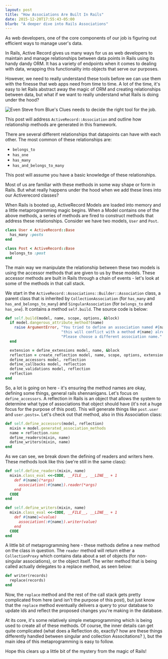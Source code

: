 ```yaml
---
layout: post
title: "How Associations Are Built In Rails"
date: 2015-12-20T17:55:43-05:00
blurb: "A deeper dive into Rails Associations"
---
```


As web developers, one of the core components of our job is figuring out efficient ways to manage user's data.


In Rails, Active Record gives us many ways for us as web developers to maintain and manage relationships between data points in Rails using its handy dandy ORM. It has a variety of endpoints when it comes to dealing with data, wrapping this functionality into objects that serve our purposes.

However, we need to really understand these tools before we can use them with the finesse that web apps need from time to time. A lot of the time, it's easy to let Rails abstract away the magic of ORM and creating relationships between data, but what if we want to really understand what Rails is doing under the hood?

![Even Steve from Blue's Clues needs to decide the right tool for the job.](http://i.imgur.com/63AnIA6.jpg)


This post will address `ActiveRecord::Association` and outline how relationship methods are generated in this framework.

There are several different relationships that datapoints can have with each other. The most common of these relationships are:

* `belongs_to`
* `has_one`
* `has_many`
* `has_and_belongs_to_many`

This post will assume you have a basic knowledge of these relationships.

Most of us are familiar with these methods in some way shape or form in Rails. But what really happens under the hood when we add these lines into our Activerecord classes?

When Rails is booted up, ActiveRecord Models are loaded into memory and a little metaprogramming magic begins. When a Model contains one of the above methods, a series of methods are fired to construct methods that address these relationships. Consider we have two models, `User` and `Post`.

``` ruby
class User < ActiveRecord::Base
  has_many :posts
end
```

``` ruby
class Post < ActiveRecord::Base
  belongs_to :post
end
```

The main way we manipulate the relationship between these two models is using the accessor methods that are given to us by these models. These accessor methods are built in Rails through a chain of events - let's look at some of the methods in that call stack.

We start in the `ActiveRecord::Associations::Builder::Association` class, a parent class that is inherited by `CollectionAssociation` (for `has_many` and `has_and_belongs_to_many`) and `SingularAssociation` (for `belongs_to` and `has_one`). It contains a method `self.build`. The source code is below:

``` ruby
def self.build(model, name, scope, options, &block)
  if model.dangerous_attribute_method?(name)
    raise ArgumentError, "You tried to define an association named #{name} on the model #{model.name}, but " \
                         "this will conflict with a method #{name} already defined by Active Record. " \
                         "Please choose a different association name."
  end

  extension = define_extensions model, name, &block
  reflection = create_reflection model, name, scope, options, extension
  define_accessors model, reflection
  define_callbacks model, reflection
  define_validations model, reflection
  reflection
end
```

So, a lot is going on here - it's ensuring the method names are okay, defining some things, general rails shennanigans. Let's focus on `define_accessors`. A reflection in Rails is an object that allows the system to determine what type of associations that object should have (it's not a huge focus for the purpose of this post). This will generate things like `post.user` and `user.posts=`. Let's check out that method, also in this Association class:

``` ruby
def self.define_accessors(model, reflection)
  mixin = model.generated_association_methods
  name = reflection.name
  define_readers(mixin, name)
  define_writers(mixin, name)
end
```

As we can see, we break down the defining of readers and writers here. These methods look like this (we're still in the same class):

``` ruby
def self.define_readers(mixin, name)
  mixin.class_eval <<-CODE, __FILE__, __LINE__ + 1
    def #{name}(*args)
      association(:#{name}).reader(*args)
    end
  CODE
end

def self.define_writers(mixin, name)
  mixin.class_eval <<-CODE, __FILE__, __LINE__ + 1
    def #{name}=(value)
      association(:#{name}).writer(value)
    end
  CODE
end
```

A little bit of metaprogramming here - these methods define a new method on the class in question. The `reader` method will return either a `CollectionProxy` which contains data about a set of objects (for non-singular associations), or the object itself. The writer method that is being called actually delegates to a replace method, as seen below:

``` ruby
def writer(records)
  replace(records)
end
```

Now, the `replace` method and the rest of the call stack gets pretty complicated from here (and isn't the purpose of this post), but just know that the `replace` method eventually delivers a query to your database to update ids and reflect the proposed changes you're making in the database.

At its core, it's some relatively simple metaprogramming which is being used to create all of these methods. Of course, the inner details can get quite complicated (what does a Reflection do, exactly? how are these things differently handled between singular and collection Associtations? ), but the main idea of this metaprogramming is easy to follow.

Hope this clears up a little bit of the mystery from the magic of Rails!
